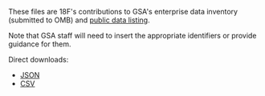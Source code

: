 These files are 18F's contributions to GSA's enterprise data inventory (submitted to OMB) and [public data listing](http://www.gsa.gov/data.json).  
  
Note that GSA staff will need to insert the appropriate identifiers or provide guidance for them.  

Direct downloads: 
* [JSON](https://raw.githubusercontent.com/18F/scratch/master/open_data_policy/data.json)
* [CSV](https://raw.githubusercontent.com/18F/scratch/master/open_data_policy/data.csv)
